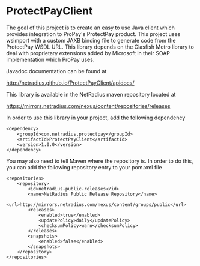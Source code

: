 ProtectPayClient
================

The goal of this project is to create an easy to use Java client which provides
integration to ProPay's ProtectPay product.  This project uses wsimport with a
custom JAXB binding file to generate code from the ProtectPay WSDL URL. This
library depends on the Glasfish Metro library to deal with proprietary
extensions added by Microsoft in their SOAP implementation which ProPay uses.

Javadoc documentation can be found at

http://netradius.github.io/ProtectPayClient/apidocs/

This library is available in the NetRadius maven repository located at 

https://mirrors.netradius.com/nexus/content/repositories/releases

In order to use this library in your project, add the following dependency

    <dependency>
        <groupId>com.netradius.protectpay</groupId>
        <artifactId>ProtectPayClient</artifactId>
        <version>1.0.0</version>
    </dependency>

You may also need to tell Maven where the repository is. In order to do this,
you can add the following repository entry to your pom.xml file

    <repositories>
        <repository>
            <id>netradius-public-releases</id>
            <name>NetRadius Public Release Repository</name>
            <url>http://mirrors.netradius.com/nexus/content/groups/public</url>
            <releases>
                <enabled>true</enabled>
                <updatePolicy>daily</updatePolicy>
                <checksumPolicy>warn</checksumPolicy>
            </releases>
            <snapshots>
                <enabled>false</enabled>
            </snapshots>
        </repository>
    </repositories>
